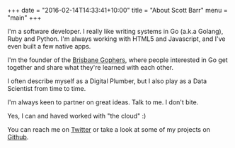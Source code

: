 +++
date = "2016-02-14T14:33:41+10:00"
title = "About Scott Barr"
menu = "main"
+++

I'm a software developer. I really like writing systems in Go (a.k.a Golang),
Ruby and Python. I'm always working with HTML5 and Javascript, and I've even
built a few native apps.

I'm the founder of the
[Brisbane Gophers](https://www.meetup.com/Brisbane-Golang-Meetup/), where
people interested in Go get together and share what they're learned with each
other.

I often describe myself as a Digital Plumber, but I also play as a
Data Scientist from time to time.

I'm always keen to partner on great ideas. Talk to me. I don't bite.

Yes, I can and haved worked with "the cloud" :)

You can reach me on [Twitter](https://twitter.com/scottjbarr) or take a look
at some of my projects on [Github](https://github.com/scottjbarr).
